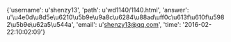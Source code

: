 {'username': u'shenzy13', 'path': u'wd1140/1140.html', 'answer': u'\u4e0d\u8d5e\u6210\u5b9e\u9a8c\u6284\u88ad\uff0c\u613f\u610f\u5982\u5b9e\u62a5\u544a', 'email': u'shenzy13@qq.com', 'time': '2016-02-22:10:02:09'}